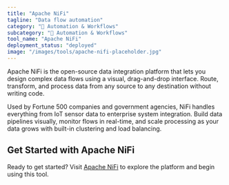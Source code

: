 ```yaml
---
title: "Apache NiFi"
tagline: "Data flow automation"
category: "🔄 Automation & Workflows"
subcategory: "🔄 Automation & Workflows"
tool_name: "Apache NiFi"
deployment_status: "deployed"
image: "/images/tools/apache-nifi-placeholder.jpg"
---
```

Apache NiFi is the open-source data integration platform that lets you design complex data flows using a visual, drag-and-drop interface. Route, transform, and process data from any source to any destination without writing code.

Used by Fortune 500 companies and government agencies, NiFi handles everything from IoT sensor data to enterprise system integration. Build data pipelines visually, monitor flows in real-time, and scale processing as your data grows with built-in clustering and load balancing.

## Get Started with Apache NiFi

Ready to get started? Visit [Apache NiFi](https://nifi.apache.org) to explore the platform and begin using this tool.